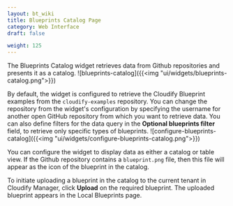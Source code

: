 ```yaml
---
layout: bt_wiki
title: Blueprints Catalog Page
category: Web Interface
draft: false

weight: 125
---
```


The Blueprints Catalog widget retrieves data from Github repositories and presents it as a catalog.
![blueprints-catalog]({{<img "ui/widgets/blueprints-catalog.png">}})

By default, the widget is configured to retrieve the Cloudify Blueprint examples from the `cloudify-examples` repository. You can change the repository from the widget's configuration by specifying the username for another open GitHub repository from which you want to retrieve data. You can also define filters for the data query in the **Optional blueprints filter** field, to retrieve only specific types of blueprints.
![configure-blueprints-catalog]({{<img "ui/widgets/configure-blueprints-catalog.png">}})

You can configure the widget to display data as either a catalog or table view. If the Github repository contains a `blueprint.png` file, then this file will appear as the icon of the blueprint in the catalog.

To initiate uploading a blueprint in the catalog to the current tenant in Cloudify Manager, click **Upload** on the required blueprint. The uploaded blueprint appears in the Local Blueprints page. 

